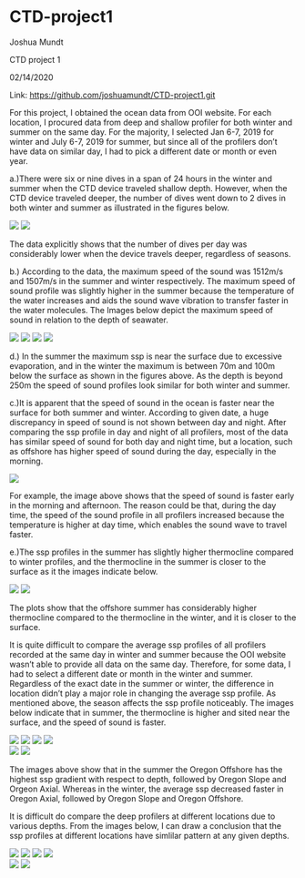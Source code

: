 # CTD-project1

Joshua Mundt

CTD project 1

02/14/2020

Link:  https://github.com/joshuamundt/CTD-project1.git

  For this project, I obtained the ocean data from OOI website. For each location, I procured data from deep and shallow profiler for both winter and summer on the same day. For the majority,  I selected Jan 6-7, 2019 for winter and July 6-7, 2019 for summer, but since all of the profilers don’t have data on similar day, I had to pick a different date or month or even year. 

a.)There were six or nine dives in a span of 24 hours in the winter and summer when the CTD device traveled shallow depth. However, when the CTD device traveled deeper, the number of dives went down to 2 dives in both winter and summer as illustrated in the figures below.

![](images/Axial_Summer_Shallow_2.png)
![](images/Axial_Summer_Deep_2.png)

The data explicitly shows that the number of dives per day was considerably lower when the device travels deeper, regardless of seasons.


b.) According to the data, the maximum speed of the sound was 1512m/s and 1507m/s in the summer and winter respectively. The maximum speed of sound profile was slightly higher in the summer because the temperature of the water increases and aids the sound wave vibration to transfer faster in the water molecules. The Images below depict the maximum speed of sound in relation to the depth of seawater.

![](images/Axial_Summer_Shallow_1.png)
![](images/Axial_Winter_Shallow_1.png)
![](images/Axial_Summer_Deep_1.png)
![](images/Axial_Winter_Deep_1.png)

d.) In the summer the maximum ssp is near the surface due to excessive evaporation, and in the winter the maximum is between 70m and 100m below the surface as shown in the figures above. As the depth is beyond 250m the speed of sound profiles look similar for both winter and summer.

c.)It is apparent that the speed of sound in the ocean is faster near the surface for both summer and winter.
According to given date, a huge discrepancy in speed of sound is not shown between day and night. After comparing the ssp profile in day and night of all profilers, most of the data has similar speed of sound for both day and night time, but a location, such as offshore has higher speed of sound during the day, especially in the morning.

![](images/Offshore_Winter_Deep_3.png)

For example, the image above shows that the speed of sound is faster early in the morning and afternoon. The reason could be that, during the day time, the speed of the sound profile in all profilers increased because the temperature is higher at day time, which enables the sound wave to travel faster.

e.)The ssp profiles in the summer has slightly higher thermocline compared to winter profiles, and the thermocline in the summer is closer to the surface as it the images indicate below.

![](images/Offshore_Winter_Shallow_1.png)
![](images/Offshore_Summer_Shallow_1.png)

The plots show that the offshore summer has considerably higher thermocline compared to the thermocline in the winter, and it is closer to the surface.

It is quite difficult to compare the average ssp profiles of all profilers recorded at the same day in winter and summer because the OOI website wasn’t able to provide all data on the same day. Therefore, for some data, I had to select a different date or month in the winter and summer. Regardless of  the exact date in the summer or winter, the difference in location didn’t play a major role in changing the average ssp profile. As mentioned above, the season affects the ssp profile noticeably. The images below indicate that in summer, the thermocline is higher and sited near the surface, and the speed of sound is faster.


![](images/Axial_Summer_Shallow_1.png)
![](images/Axial_Winter_Shallow_1.png)
![](images/Slope_Summer_Shallow_1.png)
![](images/Slope_Winter_Shallow_1.png)  
![](images/Offshore_Summer_Shallow_1.png)
![](images/Offshore_Winter_Shallow_1.png)  

The images above show that in the summer the Oregon Offshore has the highest ssp gradient with respect to depth, followed by Oregon Slope and Orgeon Axial. Whereas in the winter, the average ssp decreased faster in Oregon Axial, followed by Oregon Slope and Oregon Offshore. 


It is difficult do compare the deep profilers at different locations due to various depths. From the images below, I can draw a conclusion that the ssp profiles at different locations have simlilar pattern at any given depths.

![](images/Axial_Summer_Deep_1.png)
![](images/Axial_Winter_Deep_1.png)
![](images/Slope_Summer_Deep_1.png)
![](images/Slope_WInter_Deep_1.png)  
![](images/Offshore_Summer_Deep_1.png) 
![](images/Offshore_Winter_Deep_1.png) 

 
